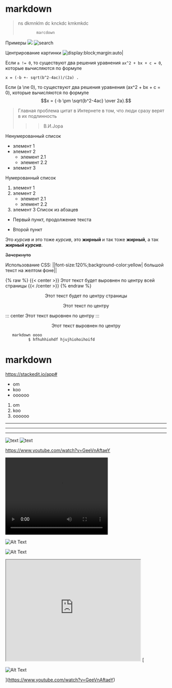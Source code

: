 #  markdown
> ns dkmnklm dc knckdc kmkmkdc
> 
>             marcdown

Примеры ![](/images/balloon.gif) 
![search](/smilies/search.gif "Поиск")

Центрирование картинки
![display:block;margin:auto|](/30900.png)



Если `a != 0`, то существуют 
два решения уравнения `ax^2 + bx + c = 0`, 
которые вычисляются по формуле

`x = (-b +- sqrt(b^2-4ac))/(2a) .`

Если \(a \ne 0\), то существуют 
два решения уравнения \(ax^2 + bx + c = 0\), 
которые вычисляются по формуле
$$x = {-b \pm \sqrt{b^2-4ac} \over 2a}.$$

> Главная проблема цитат в Интернете в том, 
что люди сразу верят в их подлинность
>>> В.И.Jopa


Ненумерованный список
* элемент 1
* элемент 2
    - элемент 2.1
    - элемент 2.2
* элемент 3

Нумерованный список
1. элемент 1
2. элемент 2
    - элемент 2.1
    - элемент 2.2
3. элемент 3
Список из абзацев

* Первый пункт,
продолжение текста

* Второй пункт

Это _курсив_ и это тоже *курсив*, 
это __жирный__ и так тоже **жирный**, 
а так ***жирный курсив***.

~~Зачеркнуто~~

Использование CSS: 
||font-size:120%;background-color:yellow|
большой текст на желтом фоне||



{% raw %}
{{< center >}}
Этот текст будет выровнен по центру всей страницы
{{< /center >}}
{% endraw %}
<div style="text-align: center;">
  <p>Этот текст будет по центру страницы</p>
</div>

<p style="text-align: center;">Этот текст по центру</p>

::: center 
Этот текст выровнен по центру
:::



       
  <center>
Этот текст выровнен по центру
</center>     
       
       
       
       markdown oooo
              $ hfhuhhiohdf hjujhiohoihoifd
# markdown

https://stackedit.io/app#

* om
* koo
* oooooo
1. om
2. koo
3. oooooo
***
***
***

![text](http://placekitten.com/220/150)
![text](http://placekitten.com/220/150)


https://www.youtube.com/watch?v=GeeVnAftaeY

<video width="320" height="240" controls>
  <source src="https://www.youtube.com/watch?v=GeeVnAftaeY">
</video>


![Alt Text](https://img.youtube.com/vi/GeeVnAftaeY/0.jpg)

![Alt Text](https://www.youtube.com/watch?v=GeeVnAftaeY)


<iframe width="420" height="315" src="https://www.youtube.com/embed/VIDEO_ID">
</iframe>
[

![Alt Text](https://img.youtube.com/vi/GeeVnAftaeY/0.jpg)

](https://www.youtube.com/watch?v=GeeVnAftaeY)
